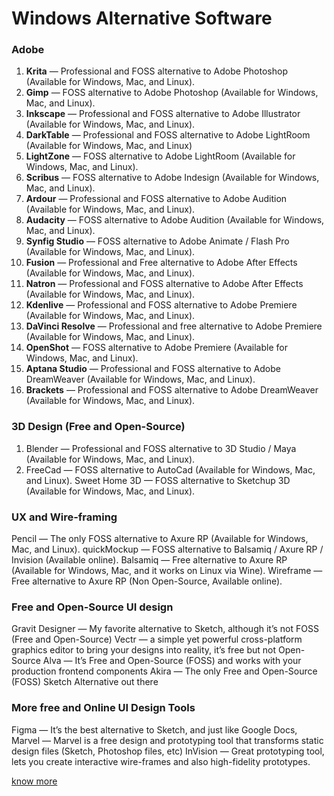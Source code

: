 # Windows Alternative Software

### Adobe

 1. **Krita** — Professional and FOSS alternative to Adobe Photoshop (Available for Windows, Mac, and Linux).
 2. **Gimp** — FOSS alternative to Adobe Photoshop (Available for Windows, Mac, and Linux).
 3. **Inkscape** — Professional and FOSS alternative to Adobe Illustrator (Available for Windows, Mac, and Linux).
 4. **DarkTable** — Professional and FOSS alternative to Adobe LightRoom (Available for Windows, Mac, and Linux)
 5. **LightZone** — FOSS alternative to Adobe LightRoom (Available for Windows, Mac, and Linux).
 6. **Scribus** — FOSS alternative to Adobe Indesign (Available for Windows, Mac, and Linux).
 7. **Ardour** — Professional and FOSS alternative to Adobe Audition (Available for Windows, Mac, and Linux).
 8. **Audacity** — FOSS alternative to Adobe Audition (Available for Windows, Mac, and Linux).
 9. **Synfig Studio** — FOSS alternative to Adobe Animate / Flash Pro (Available for Windows, Mac, and Linux).
 10. **Fusion** — Professional and Free alternative to Adobe After Effects (Available for Windows, Mac, and Linux).
 11. **Natron** — Professional and FOSS alternative to Adobe After Effects (Available for Windows, Mac, and Linux).
 12. **Kdenlive** — Professional and FOSS alternative to Adobe Premiere (Available for Windows, Mac, and Linux).
 13. **DaVinci Resolve** — Professional and free alternative to Adobe Premiere (Available for Windows, Mac, and Linux).
 14. **OpenShot** — FOSS alternative to Adobe Premiere (Available for Windows, Mac, and Linux).
 15. **Aptana Studio** — Professional and FOSS alternative to Adobe DreamWeaver (Available for Windows, Mac, and Linux).
 16. **Brackets** — Professional and FOSS alternative to Adobe DreamWeaver (Available for Windows, Mac, and Linux).


### 3D Design (Free and Open-Source)

 1. Blender — Professional and FOSS alternative to 3D Studio / Maya (Available for Windows, Mac, and Linux).
 2. FreeCad — FOSS alternative to AutoCad (Available for Windows, Mac, and Linux).
Sweet Home 3D — FOSS alternative to Sketchup 3D (Available for Windows, Mac, and Linux).

### UX and Wire-framing

Pencil — The only FOSS alternative to Axure RP (Available for Windows, Mac, and Linux).
quickMockup — FOSS alternative to Balsamiq / Axure RP / Invision (Available online).
Balsamiq — Free alternative to Axure RP (Available for Windows, Mac, and it works on Linux via Wine).
Wireframe — Free alternative to Axure RP (Non Open-Source, Available online).

### Free and Open-Source UI design

Gravit Designer — My favorite alternative to Sketch, although it’s not FOSS (Free and Open-Source) 
Vectr — a simple yet powerful cross-platform graphics editor to bring your designs into reality, it’s free but not Open-Source
Alva — It’s Free and Open-Source (FOSS) and works with your production frontend components
Akira — The only Free and Open-Source (FOSS) Sketch Alternative out there


### More free and Online UI Design Tools

Figma — It’s the best alternative to Sketch, and just like Google Docs,
Marvel — Marvel is a free design and prototyping tool that transforms static design files (Sketch, Photoshop files, etc) 
InVision — Great prototyping tool, lets you create interactive wire-frames and also high-fidelity prototypes.



[know more](https://uxplanet.org/open-design-freeware-tools-for-designers-f7bdde99f2e0)


